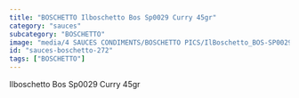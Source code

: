 ```yaml
---
title: "BOSCHETTO Ilboschetto Bos Sp0029 Curry 45gr"
category: "sauces"
subcategory: "BOSCHETTO"
image: "media/4 SAUCES CONDIMENTS/BOSCHETTO PICS/IlBoschetto_BOS-SP0029 Curry 45gr.png"
id: "sauces-boschetto-272"
tags: ["BOSCHETTO"]
---
```


Ilboschetto Bos Sp0029 Curry 45gr
